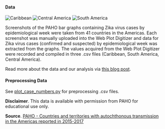 #### Data

![Caribbean](https://raw.githubusercontent.com/andersen-lab/Zika-cases-PAHO/master/plots/Caribbean.png)
![Central America](https://raw.githubusercontent.com/andersen-lab/Zika-cases-PAHO/master/plots/Central_America.png)
![South America](https://raw.githubusercontent.com/andersen-lab/Zika-cases-PAHO/master/plots/South_America.png)

Screenshots of the PAHO bar graphs containing Zika virus cases by epidemiological week were taken from 41 countries in the Americas. Each screenshot was manually uploaded into the Web Plot Digitizer and data for Zika virus cases (confirmed and suspected) by epidemiological week was extracted from the graphs. The values acquired from the Web Plot Digitizer were recorded and compiled in three .csv files (Caribbean, South America, Central America).

Read more about the data and our analysis via [this blog post](http://andersen-lab.com/paho-zika-cases/).

#### Preprocessing Data

See [plot_case_numbers.py](scripts/plot_case_numbers.py) for preprocessing .csv files.

**Disclaimer**. This data is available with permission from PAHO for educational use only.

**Source**. [PAHO - Countries and territories with autochthonous transmission in the Americas reported in 2015-2017](http://www.paho.org/hq/index.php?option=com_content&view=article&id=11603:countries-territories-zika-autochthonous-transmission-americas&Itemid=41696&lang=en)
